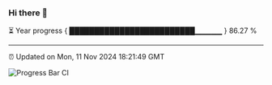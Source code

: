 ### Hi there 👋

⏳ Year progress { █████████████████████████▁▁▁▁▁ } 86.27 %

---

⏰ Updated on Mon, 11 Nov 2024 18:21:49 GMT

![Progress Bar CI](https://github.com/liununu/liununu/workflows/Progress%20Bar%20CI/badge.svg)
